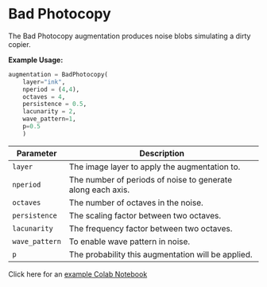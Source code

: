 # Bad Photocopy

The Bad Photocopy augmentation produces noise blobs simulating a dirty copier.

**Example Usage:**

```python
augmentation = BadPhotocopy(
	layer="ink",
	nperiod = (4,4),
	octaves = 4,
	persistence = 0.5,
	lacunarity = 2,
	wave_pattern=1,
	p=0.5
	)
```

| Parameter       | Description                                                      |
|-----------------|------------------------------------------------------------------|
| `layer`		  | The image layer to apply the augmentation to.                    |
| `nperiod`		  | The number of periods of noise to generate along each axis.      |
| `octaves`       | The number of octaves in the noise.                              |
| `persistence`   | The scaling factor between two octaves.                          |
| `lacunarity`    | The frequency factor between two octaves.                        |
| `wave_pattern`  | To enable wave pattern in noise.                                 |
| `p`             | The probability this augmentation will be applied.               |

Click here for an [example Colab Notebook](https://colab.research.google.com/drive/1_n7atcI-xVSpnV17YuzZhd9ISe735fBo?usp=sharing)
